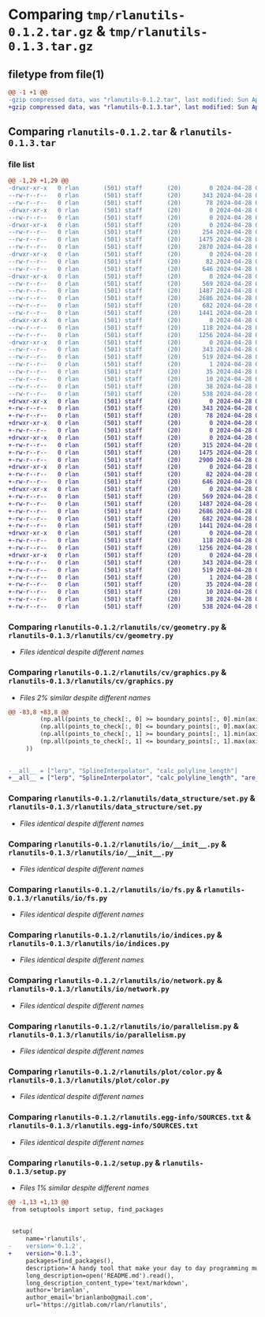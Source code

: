 # Comparing `tmp/rlanutils-0.1.2.tar.gz` & `tmp/rlanutils-0.1.3.tar.gz`

## filetype from file(1)

```diff
@@ -1 +1 @@
-gzip compressed data, was "rlanutils-0.1.2.tar", last modified: Sun Apr 28 08:47:56 2024, max compression
+gzip compressed data, was "rlanutils-0.1.3.tar", last modified: Sun Apr 28 08:49:56 2024, max compression
```

## Comparing `rlanutils-0.1.2.tar` & `rlanutils-0.1.3.tar`

### file list

```diff
@@ -1,29 +1,29 @@
-drwxr-xr-x   0 rlan       (501) staff       (20)        0 2024-04-28 08:47:56.331706 rlanutils-0.1.2/
--rw-r--r--   0 rlan       (501) staff       (20)      343 2024-04-28 08:47:56.331575 rlanutils-0.1.2/PKG-INFO
--rw-r--r--   0 rlan       (501) staff       (20)       78 2024-04-28 07:35:44.000000 rlanutils-0.1.2/README.md
-drwxr-xr-x   0 rlan       (501) staff       (20)        0 2024-04-28 08:47:56.327749 rlanutils-0.1.2/rlanutils/
--rw-r--r--   0 rlan       (501) staff       (20)        0 2024-04-28 06:25:11.000000 rlanutils-0.1.2/rlanutils/__init__.py
-drwxr-xr-x   0 rlan       (501) staff       (20)        0 2024-04-28 08:47:56.329009 rlanutils-0.1.2/rlanutils/cv/
--rw-r--r--   0 rlan       (501) staff       (20)      254 2024-04-28 07:14:41.000000 rlanutils-0.1.2/rlanutils/cv/__init__.py
--rw-r--r--   0 rlan       (501) staff       (20)     1475 2024-04-28 07:13:43.000000 rlanutils-0.1.2/rlanutils/cv/geometry.py
--rw-r--r--   0 rlan       (501) staff       (20)     2870 2024-04-28 08:47:28.000000 rlanutils-0.1.2/rlanutils/cv/graphics.py
-drwxr-xr-x   0 rlan       (501) staff       (20)        0 2024-04-28 08:47:56.329709 rlanutils-0.1.2/rlanutils/data_structure/
--rw-r--r--   0 rlan       (501) staff       (20)       82 2024-04-28 07:15:07.000000 rlanutils-0.1.2/rlanutils/data_structure/__init__.py
--rw-r--r--   0 rlan       (501) staff       (20)      646 2024-04-28 07:15:05.000000 rlanutils-0.1.2/rlanutils/data_structure/set.py
-drwxr-xr-x   0 rlan       (501) staff       (20)        0 2024-04-28 08:47:56.330813 rlanutils-0.1.2/rlanutils/io/
--rw-r--r--   0 rlan       (501) staff       (20)      569 2024-04-28 07:17:32.000000 rlanutils-0.1.2/rlanutils/io/__init__.py
--rw-r--r--   0 rlan       (501) staff       (20)     1487 2024-04-28 07:19:30.000000 rlanutils-0.1.2/rlanutils/io/fs.py
--rw-r--r--   0 rlan       (501) staff       (20)     2686 2024-04-28 07:16:44.000000 rlanutils-0.1.2/rlanutils/io/indices.py
--rw-r--r--   0 rlan       (501) staff       (20)      682 2024-04-28 07:16:21.000000 rlanutils-0.1.2/rlanutils/io/network.py
--rw-r--r--   0 rlan       (501) staff       (20)     1441 2024-04-28 07:16:14.000000 rlanutils-0.1.2/rlanutils/io/parallelism.py
-drwxr-xr-x   0 rlan       (501) staff       (20)        0 2024-04-28 08:47:56.331225 rlanutils-0.1.2/rlanutils/plot/
--rw-r--r--   0 rlan       (501) staff       (20)      118 2024-04-28 07:15:29.000000 rlanutils-0.1.2/rlanutils/plot/__init__.py
--rw-r--r--   0 rlan       (501) staff       (20)     1256 2024-04-28 07:17:37.000000 rlanutils-0.1.2/rlanutils/plot/color.py
-drwxr-xr-x   0 rlan       (501) staff       (20)        0 2024-04-28 08:47:56.328318 rlanutils-0.1.2/rlanutils.egg-info/
--rw-r--r--   0 rlan       (501) staff       (20)      343 2024-04-28 08:47:56.000000 rlanutils-0.1.2/rlanutils.egg-info/PKG-INFO
--rw-r--r--   0 rlan       (501) staff       (20)      519 2024-04-28 08:47:56.000000 rlanutils-0.1.2/rlanutils.egg-info/SOURCES.txt
--rw-r--r--   0 rlan       (501) staff       (20)        1 2024-04-28 08:47:56.000000 rlanutils-0.1.2/rlanutils.egg-info/dependency_links.txt
--rw-r--r--   0 rlan       (501) staff       (20)       35 2024-04-28 08:47:56.000000 rlanutils-0.1.2/rlanutils.egg-info/requires.txt
--rw-r--r--   0 rlan       (501) staff       (20)       10 2024-04-28 08:47:56.000000 rlanutils-0.1.2/rlanutils.egg-info/top_level.txt
--rw-r--r--   0 rlan       (501) staff       (20)       38 2024-04-28 08:47:56.331763 rlanutils-0.1.2/setup.cfg
--rw-r--r--   0 rlan       (501) staff       (20)      538 2024-04-28 08:47:35.000000 rlanutils-0.1.2/setup.py
+drwxr-xr-x   0 rlan       (501) staff       (20)        0 2024-04-28 08:49:56.869054 rlanutils-0.1.3/
+-rw-r--r--   0 rlan       (501) staff       (20)      343 2024-04-28 08:49:56.868881 rlanutils-0.1.3/PKG-INFO
+-rw-r--r--   0 rlan       (501) staff       (20)       78 2024-04-28 07:35:44.000000 rlanutils-0.1.3/README.md
+drwxr-xr-x   0 rlan       (501) staff       (20)        0 2024-04-28 08:49:56.864974 rlanutils-0.1.3/rlanutils/
+-rw-r--r--   0 rlan       (501) staff       (20)        0 2024-04-28 06:25:11.000000 rlanutils-0.1.3/rlanutils/__init__.py
+drwxr-xr-x   0 rlan       (501) staff       (20)        0 2024-04-28 08:49:56.866033 rlanutils-0.1.3/rlanutils/cv/
+-rw-r--r--   0 rlan       (501) staff       (20)      315 2024-04-28 08:49:41.000000 rlanutils-0.1.3/rlanutils/cv/__init__.py
+-rw-r--r--   0 rlan       (501) staff       (20)     1475 2024-04-28 07:13:43.000000 rlanutils-0.1.3/rlanutils/cv/geometry.py
+-rw-r--r--   0 rlan       (501) staff       (20)     2900 2024-04-28 08:49:32.000000 rlanutils-0.1.3/rlanutils/cv/graphics.py
+drwxr-xr-x   0 rlan       (501) staff       (20)        0 2024-04-28 08:49:56.866482 rlanutils-0.1.3/rlanutils/data_structure/
+-rw-r--r--   0 rlan       (501) staff       (20)       82 2024-04-28 07:15:07.000000 rlanutils-0.1.3/rlanutils/data_structure/__init__.py
+-rw-r--r--   0 rlan       (501) staff       (20)      646 2024-04-28 07:15:05.000000 rlanutils-0.1.3/rlanutils/data_structure/set.py
+drwxr-xr-x   0 rlan       (501) staff       (20)        0 2024-04-28 08:49:56.868209 rlanutils-0.1.3/rlanutils/io/
+-rw-r--r--   0 rlan       (501) staff       (20)      569 2024-04-28 07:17:32.000000 rlanutils-0.1.3/rlanutils/io/__init__.py
+-rw-r--r--   0 rlan       (501) staff       (20)     1487 2024-04-28 07:19:30.000000 rlanutils-0.1.3/rlanutils/io/fs.py
+-rw-r--r--   0 rlan       (501) staff       (20)     2686 2024-04-28 07:16:44.000000 rlanutils-0.1.3/rlanutils/io/indices.py
+-rw-r--r--   0 rlan       (501) staff       (20)      682 2024-04-28 07:16:21.000000 rlanutils-0.1.3/rlanutils/io/network.py
+-rw-r--r--   0 rlan       (501) staff       (20)     1441 2024-04-28 07:16:14.000000 rlanutils-0.1.3/rlanutils/io/parallelism.py
+drwxr-xr-x   0 rlan       (501) staff       (20)        0 2024-04-28 08:49:56.868543 rlanutils-0.1.3/rlanutils/plot/
+-rw-r--r--   0 rlan       (501) staff       (20)      118 2024-04-28 07:15:29.000000 rlanutils-0.1.3/rlanutils/plot/__init__.py
+-rw-r--r--   0 rlan       (501) staff       (20)     1256 2024-04-28 07:17:37.000000 rlanutils-0.1.3/rlanutils/plot/color.py
+drwxr-xr-x   0 rlan       (501) staff       (20)        0 2024-04-28 08:49:56.865533 rlanutils-0.1.3/rlanutils.egg-info/
+-rw-r--r--   0 rlan       (501) staff       (20)      343 2024-04-28 08:49:56.000000 rlanutils-0.1.3/rlanutils.egg-info/PKG-INFO
+-rw-r--r--   0 rlan       (501) staff       (20)      519 2024-04-28 08:49:56.000000 rlanutils-0.1.3/rlanutils.egg-info/SOURCES.txt
+-rw-r--r--   0 rlan       (501) staff       (20)        1 2024-04-28 08:49:56.000000 rlanutils-0.1.3/rlanutils.egg-info/dependency_links.txt
+-rw-r--r--   0 rlan       (501) staff       (20)       35 2024-04-28 08:49:56.000000 rlanutils-0.1.3/rlanutils.egg-info/requires.txt
+-rw-r--r--   0 rlan       (501) staff       (20)       10 2024-04-28 08:49:56.000000 rlanutils-0.1.3/rlanutils.egg-info/top_level.txt
+-rw-r--r--   0 rlan       (501) staff       (20)       38 2024-04-28 08:49:56.869104 rlanutils-0.1.3/setup.cfg
+-rw-r--r--   0 rlan       (501) staff       (20)      538 2024-04-28 08:49:52.000000 rlanutils-0.1.3/setup.py
```

### Comparing `rlanutils-0.1.2/rlanutils/cv/geometry.py` & `rlanutils-0.1.3/rlanutils/cv/geometry.py`

 * *Files identical despite different names*

### Comparing `rlanutils-0.1.2/rlanutils/cv/graphics.py` & `rlanutils-0.1.3/rlanutils/cv/graphics.py`

 * *Files 2% similar despite different names*

```diff
@@ -83,8 +83,8 @@
         (np.all(points_to_check[:, 0] >= boundary_points[:, 0].min(axis=0))) & \
         (np.all(points_to_check[:, 0] <= boundary_points[:, 0].max(axis=0))) & \
         (np.all(points_to_check[:, 1] >= boundary_points[:, 1].min(axis=0))) & \
         (np.all(points_to_check[:, 1] <= boundary_points[:, 1].max(axis=0)))
     ))
 
 
-__all__ = ["lerp", "SplineInterpolator", "calc_polyline_length"]
+__all__ = ["lerp", "SplineInterpolator", "calc_polyline_length", "are_points_within_boundary"]
```

### Comparing `rlanutils-0.1.2/rlanutils/data_structure/set.py` & `rlanutils-0.1.3/rlanutils/data_structure/set.py`

 * *Files identical despite different names*

### Comparing `rlanutils-0.1.2/rlanutils/io/__init__.py` & `rlanutils-0.1.3/rlanutils/io/__init__.py`

 * *Files identical despite different names*

### Comparing `rlanutils-0.1.2/rlanutils/io/fs.py` & `rlanutils-0.1.3/rlanutils/io/fs.py`

 * *Files identical despite different names*

### Comparing `rlanutils-0.1.2/rlanutils/io/indices.py` & `rlanutils-0.1.3/rlanutils/io/indices.py`

 * *Files identical despite different names*

### Comparing `rlanutils-0.1.2/rlanutils/io/network.py` & `rlanutils-0.1.3/rlanutils/io/network.py`

 * *Files identical despite different names*

### Comparing `rlanutils-0.1.2/rlanutils/io/parallelism.py` & `rlanutils-0.1.3/rlanutils/io/parallelism.py`

 * *Files identical despite different names*

### Comparing `rlanutils-0.1.2/rlanutils/plot/color.py` & `rlanutils-0.1.3/rlanutils/plot/color.py`

 * *Files identical despite different names*

### Comparing `rlanutils-0.1.2/rlanutils.egg-info/SOURCES.txt` & `rlanutils-0.1.3/rlanutils.egg-info/SOURCES.txt`

 * *Files identical despite different names*

### Comparing `rlanutils-0.1.2/setup.py` & `rlanutils-0.1.3/setup.py`

 * *Files 1% similar despite different names*

```diff
@@ -1,13 +1,13 @@
 from setuptools import setup, find_packages
 
 
 setup(
     name='rlanutils',
-    version='0.1.2',
+    version='0.1.3',
     packages=find_packages(),
     description='A handy tool that make your day to day programming much easier. ',
     long_description=open('README.md').read(),
     long_description_content_type='text/markdown',
     author='brianlan',
     author_email='brianlanbo@gmail.com',
     url='https://gitlab.com/rlan/rlanutils',
```

